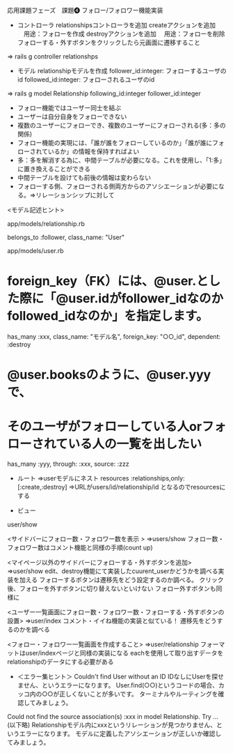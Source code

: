 応用課題フェーズ　課題❹ フォロー/フォロワー機能実装

* コントローラ
relationshipsコントローラを追加
createアクションを追加
　用途：フォローを作成
destroyアクションを追加
　用途：フォローを削除
フォローする・外すボタンをクリックしたら元画面に遷移すること

=> rails g controller relationshps


* モデル
relationshipモデルを作成
follower_id:integer: フォローするユーザのid
followed_id:integer: フォローされるユーザのid

=> rails g model Relationship following_id:integer follower_id:integer

* フォロー機能ではユーザー同士を結ぶ
* ユーザーは自分自身をフォローできない
* 複数のユーザーにフォローでき、複数のユーザーにフォローされる(多：多の関係)
* フォロー機能の実現には、「誰が誰をフォローしているのか」「誰が誰にフォローされているか」の情報を保持すればよい
* 多：多を解消する為に、中間テーブルが必要になる。これを使用し、「1:多」に置き換えることができる
* 中間テーブルを設けても前後の情報は変わらない
* フォローする側、フォローされる側両方からのアソシエーションが必要になる。=>リレーションシップに対して

 <モデル記述ヒント>

app/models/relationship.rb
  
  belongs_to :follower, class_name: "User"
  
  
  app/models/user.rb
  
  # foreign_key（FK）には、@user.とした際に「@user.idがfollower_idなのかfollowed_idなのか」を指定します。
  has_many :xxx, class_name: "モデル名", foreign_key: "○○_id", dependent: :destroy
  # @user.booksのように、@user.yyyで、
  # そのユーザがフォローしている人orフォローされている人の一覧を出したい
  has_many :yyy, through: :xxx, source: :zzz

* ルート
=>userモデルにネスト
resources :relationships,only: [:create,:destroy] =>URLがusers/id/relationship/id
となるのでresourcesにする

* ビュー

user/show

<サイドバーにフォロー数・フォロワー数を表示 >
=>users/show
フォロー数・フォロワー数はコメント機能と同様の手順(count up)

<マイページ以外のサイドバーにフォローする・外すボタンを追加>
=>user/show
edit、destroy機能にて実装したcuurent_userかどうかを調べる実装を加える
フォローするボタンは遷移先をどう設定するのか調べる。
クリック後、フォローを外すボタンに切り替えないといけない
フォロー外すボタンも同様に


<ユーザー一覧画面にフォロー数・フォロワー数・フォローする・外すボタンの設置>
=>user/index
コメント・イイね機能の実装と似ている！
遷移先をどうするのかを調べる

<フォロー・フォロワー一覧画面を作成すること>
=>user/relationship
フォーマットはuser/indexページと同様の実装になる
eachを使用して取り出すデータをrelationshipのデータにする必要がある

  
  
* ＜エラー集ヒント＞
  Couldn't find User without an ID
IDなしにUserを探せません、というエラーになります。
User.find(○○)というコードの場合、カッコ内の○○が正しくないことが多いです。
ターミナルやルーティングを確認してみましょう。


Could not find the source association(s) :xxx in model Relationship. Try ...(以下略)
Relationshipモデル内にxxxというリレーションが見つかりません、というエラーになります。
モデルに定義したアソシエーションが正しいか確認してみましょう。
